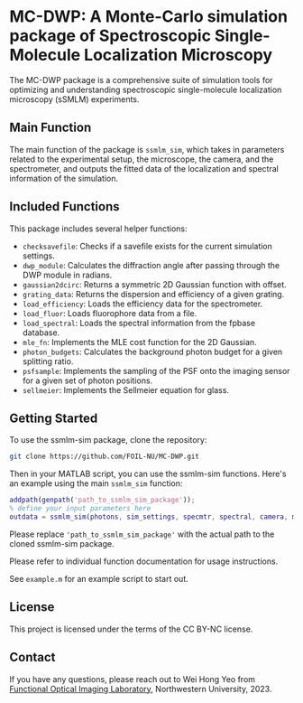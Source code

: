 # MC-DWP: A Monte-Carlo simulation package of Spectroscopic Single-Molecule Localization Microscopy
The MC-DWP package is a comprehensive suite of simulation tools for optimizing and understanding spectroscopic single-molecule localization microscopy (sSMLM) experiments.

## Main Function
The main function of the package is `ssmlm_sim`, which takes in parameters related to the experimental setup, the microscope, the camera, and the spectrometer, and outputs the fitted data of the localization and spectral information of the simulation.

## Included Functions
This package includes several helper functions:

- `checksavefile`: Checks if a savefile exists for the current simulation settings.
- `dwp_module`: Calculates the diffraction angle after passing through the DWP module in radians.
- `gaussian2dcirc`: Returns a symmetric 2D Gaussian function with offset.
- `grating_data`: Returns the dispersion and efficiency of a given grating.
- `load_efficiency`: Loads the efficiency data for the spectrometer.
- `load_fluor`: Loads fluorophore data from a file.
- `load_spectral`: Loads the spectral information from the fpbase database.
- `mle_fn`: Implements the MLE cost function for the 2D Gaussian.
- `photon_budgets`: Calculates the background photon budget for a given splitting ratio.
- `psfsample`: Implements the sampling of the PSF onto the imaging sensor for a given set of photon positions.
- `sellmeier`: Implements the Sellmeier equation for glass.

## Getting Started

To use the ssmlm-sim package, clone the repository:

```bash
git clone https://github.com/FOIL-NU/MC-DWP.git
```

Then in your MATLAB script, you can use the ssmlm-sim functions. Here's an example using the main `ssmlm_sim` function:

```MATLAB
addpath(genpath('path_to_ssmlm_sim_package'));
% define your input parameters here
outdata = ssmlm_sim(photons, sim_settings, specmtr, spectral, camera, microscope, n_iter, rng_init);
```

Please replace `'path_to_ssmlm_sim_package'` with the actual path to the cloned ssmlm-sim package.

Please refer to individual function documentation for usage instructions.

See `example.m` for an example script to start out.

## License

This project is licensed under the terms of the CC BY-NC license.

## Contact

If you have any questions, please reach out to Wei Hong Yeo from [Functional Optical Imaging Laboratory](foil.northwestern.edu), Northwestern University, 2023.